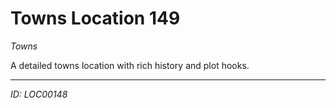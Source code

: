 # Towns Location 149

*Towns*

A detailed towns location with rich history and plot hooks.

---
*ID: LOC00148*